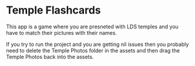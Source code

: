# Temple Flashcards
This app is a game where you are presneted with LDS temples and you have to match their pictures with their names. 

If you try to run the project and you are getting nil issues then you probably need to delete the Temple Photos folder in the assets and then drag the Temple Photos back into the assets. 





